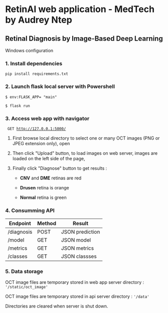 # RetinAI web application - MedTech by Audrey Ntep

## Retinal Diagnosis by Image-Based Deep Learning

Windows configuration

### 1. Install dependencies

<code>pip install requirements.txt</code>


### 2. Launch flask local server with Powershell

<code>$ env:FLASK_APP= "main"</code>

<code>$ flask run</code>


### 3. Access web app with navigator

<code> GET http://127.0.0.1:5000/</code>

1. First browse local directory to select one or many OCT images (PNG or JPEG extension only), open

2. Then click "Upload" button, to load images on web server, images are loaded on the left side of the page,

3. Finally click "Diagnose" button to get results :

    - **CNV** and **DME** retinas are red

    - **Drusen** retina is orange

    - **Normal** retina is green


### 4. Consumming API

| Endpoint | Method | Result |
| --- | --- | ----- |
| /diagnosis | POST  | JSON prediction  |
| /model | GET  | JSON model |
| /metrics | GET  | JSON metrics |
| /classes | GET  | JSON classses |


### 5. Data storage

OCT image files are temporary stored in web app server directory : <code>'/static/oct_image'</code>

OCT image files are temporary stored in api server directory : <code>'/data'</code>

Directories are cleared when server is shut down.